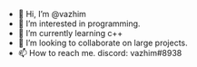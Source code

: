 - 👋 Hi, I’m @vazhim
- 👀 I’m interested in programming.
- 🌱 I’m currently learning c++
- 💞️ I’m looking to collaborate on large projects.
- 📫 How to reach me. discord: vazhim#8938

<!---
vazhim/vazhim is a ✨ special ✨ repository because its `README.md` (this file) appears on your GitHub profile.
You can click the Preview link to take a look at your changes.
--->
